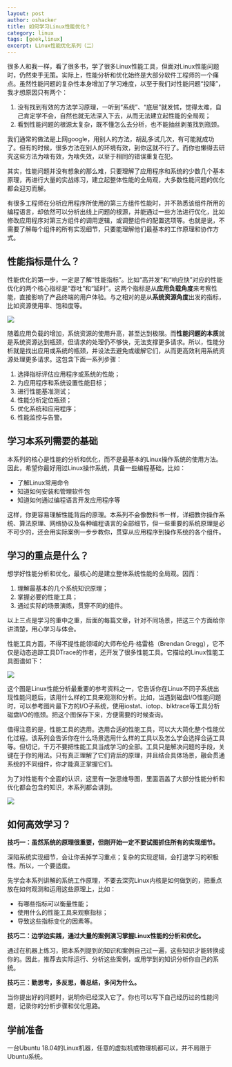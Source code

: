 ```yaml
---
layout: post 
author: oshacker
title: 如何学习Linux性能优化？
category: linux
tags: [geek,linux]
excerpt: Linux性能优化系列（二）
---
```



很多人和我一样，看了很多书，学了很多Linux性能工具，但面对Linux性能问题时，仍然束手无策。实际上，性能分析和优化始终是大部分软件工程师的一个痛点。虽然性能问题的复杂性本身增加了学习难度，以至于我们对性能问题“投降”，我才想原因只有两个：
1. 没有找到有效的方法学习原理，一听到“系统”、“底层”就发怵，觉得太难，自己肯定学不会，自然也就无法深入下去，从而无法建立起性能的全局观；
2. 看到性能问题的根源太复杂，既不懂怎么去分析，也不能抽丝剥茧找到瓶颈。

我们通常的做法是上网google，用别人的方法，胡乱多试几次，有可能就成功了。但有的时候，很多方法在别人的环境有效，到你这就不行了。而你也懒得去研究这些方法为啥有效，为啥失效，以至于相同的错误重复在犯。

其实，性能问题并没有想象的那么难，只要理解了应用程序和系统的少数几个基本原理，再进行大量的实战练习，建立起整体性能的全局观，大多数性能问题的优化都会迎刃而解。

有很多工程师在分析应用程序所使用的第三方组件性能时，并不熟悉该组件所用的编程语言，却依然可以分析出线上问题的根源，并能通过一些方法进行优化，比如修改应用程序对第三方组件的调用逻辑，或调整组件的配置选项等。也就是说，不需要了解每个组件的所有实现细节，只要能理解他们最基本的工作原理和协作方式。

## 性能指标是什么？

性能优化的第一步，一定是了解“性能指标”。比如“高并发”和“响应快”对应的性能优化的两个核心指标是“吞吐”和“延时”。这两个指标是从**应用负载角度**来考察性能，直接影响了产品终端的用户体验。与之相对的是从**系统资源角度**出发的指标，比如资源使用率、饱和度等。

![](https://www.coderap.cn/assets/images/2020/06/linux1.png)

随着应用负载的增加，系统资源的使用升高，甚至达到极限。而**性能问题的本质**就是系统资源达到瓶颈，但请求的处理仍不够快，无法支撑更多请求。所以，性能分析就是找出应用或系统的瓶颈，并设法去避免或缓解它们，从而更高效利用系统资源处理更多请求。这包含下面一系列步骤：
1. 选择指标评估应用程序或系统的性能；
2. 为应用程序和系统设置性能目标；
3. 进行性能基准测试；
4. 性能分析定位瓶颈；
5. 优化系统和应用程序；
6. 性能监控与告警。

## 学习本系列需要的基础

本系列的核心是性能的分析和优化，而不是最基本的Linux操作系统的使用方法。因此，希望你最好用过Linux操作系统，具备一些编程基础，比如：
+ 了解Linux常用命令
+ 知道如何安装和管理软件包
+ 知道如何通过编程语言开发应用程序等

这样，你更容易理解性能背后的原理。本系列不会像教科书一样，详细教你操作系统、算法原理、网络协议及各种编程语言的全部细节，但一些重要的系统原理是必不可少的，还会用实际案例一步步教你，贯穿从应用程序到操作系统的各个组件。

## 学习的重点是什么？

想学好性能分析和优化，最核心的是建立整体系统性能的全局观。因而：
1. 理解最基本的几个系统知识原理；
2. 掌握必要的性能工具；
3. 通过实际的场景演练，贯穿不同的组件。

以上三点是学习的重中之重，后面的每篇文章，针对不同场景，把这三个方面给你讲清楚，用心学习与体会。

性能工具方面，不得不提性能领域的大师布伦丹·格雷格（Brendan Gregg），它不仅是动态追踪工具DTrace的作者，还开发了很多性能工具。它描绘的Linux性能工具图谱如下：

![](https://www.coderap.cn/assets/images/2020/06/linux2.png)

这个图是Linux性能分析最重要的参考资料之一，它告诉你在Linux不同子系统出现性能问题后，该用什么样的工具来观测和分析。比如，当遇到磁盘I/O性能问题时，可以参考图片最下方的I/O子系统，使用iostat、iotop、blktrace等工具分析磁盘I/O的瓶颈。把这个图保存下来，方便需要的时候查询。

值得注意的是，性能工具的选用。选用合适的性能工具，可以大大简化整个性能优化过程。该系列会告诉你在什么场景选用什么样的工具以及怎么学会选择合适工具等。但切记，千万不要把性能工具当成学习的全部。工具只是解决问题的手段，关键在于你的用法。只有真正理解了它们背后的原理，并且结合具体场景，融会贯通系统的不同组件，你才能真正掌握它们。

为了对性能有个全面的认识，这里有一张思维导图，里面涵盖了大部分性能分析和优化都会包含的知识，本系列都会讲到。

![](https://www.coderap.cn/assets/images/2020/06/linux3.png)

## 如何高效学习？

**技巧一：虽然系统的原理很重要，但刚开始一定不要试图抓住所有的实现细节。**

深陷系统实现细节，会让你丢掉学习重点；复杂的实现逻辑，会打退学习的积极性。所以，一个要适度。

先学会本系列讲解的系统工作原理，不要去深究Linux内核是如何做到的，把重点放在如何观测和运用这些原理上，比如：
+ 有哪些指标可以衡量性能；
+ 使用什么的性能工具来观察指标；
+ 导致这些指标变化的因素等。

**技巧二：边学边实践，通过大量的案例演习掌握Linux性能的分析和优化。**

通过在机器上练习，把本系列提到的知识和案例自己过一遍，这些知识才能转换成你的。因此，推荐去实际运行、分析这些案例，或用学到的知识分析你自己的系统。

**技巧三：勤思考，多反思，善总结，多问为什么。**

当你提出好的问题时，说明你已经深入它了。你也可以写下自己经历过的性能问题，记录你的分析步骤和优化思路。

## 学前准备

一台Ubuntu 18.04的Linux机器，任意的虚拟机或物理机都可以，并不局限于Ubuntu系统。